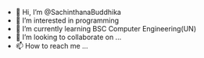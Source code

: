 - 👋 Hi, I’m @SachinthanaBuddhika
- 👀 I’m interested in programming
- 🌱 I’m currently learning  BSC Computer Engineering(UN)
- 💞️ I’m looking to collaborate on ...
- 📫 How to reach me ...


<!---
SachinthanaBuddhika/SachinthanaBuddhika is a ✨ special ✨ repository because its `README.md` (this file) appears on your GitHub profile.
You can click the Preview link to take a look at your changes.
--->
